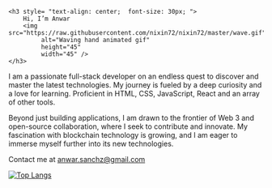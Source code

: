     

    <h3 style= "text-align: center;  font-size: 30px; ">
        Hi, I’m Anwar
        <img src="https://raw.githubusercontent.com/nixin72/nixin72/master/wave.gif" 
             alt="Waving hand animated gif"
             height="45"
             width="45" />
    </h3>



I am a passionate full-stack developer on an endless quest to discover and master the latest technologies. 
My journey is fueled by a deep curiosity and a love for learning.
Proficient in HTML, CSS, JavaScript, React and an array of other tools.

Beyond just building applications, I am drawn to the frontier of Web 3 and open-source collaboration, where I seek to contribute and innovate.
My fascination with blockchain technology is growing, and I am eager to immerse myself further into its new technologies.

Contact me at anwar.sanchz@gmail.com

[![Top Langs](https://github-readme-stats.vercel.app/api/top-langs/?username=zleypner)](https://github.com/anuraghazra/github-readme-stats)

